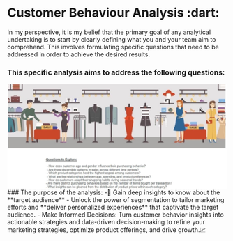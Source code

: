 <p>
  <h1 align="left"><b>Customer Behaviour Analysis :dart:</b></h1>
</p>
<a align="left">In my perspective, it is my belief that the primary goal of any analytical undertaking is to start by clearly defining what you and your team aim to comprehend. This involves formulating specific questions that need to be addressed in order to achieve the desired results</a>. 
<br>

### This specific analysis aims to address the following questions: 
<img align="left" alt="" src="https://github.com/DJJamsran/images/blob/main/11.png" width="850"/>

<br>
### The purpose of the analysis:
-🔑 Gain deep insights to know about the **target audience**
- Unlock the power of segmentation to tailor marketing efforts and **deliver personalized experiences** that captivate the target audience.
- Make Informed Decisions: Turn customer behavior insights into actionable strategies and data-driven decision-making to refine your marketing strategies, optimize product offerings, and drive growth.📈

